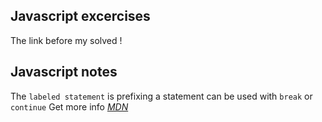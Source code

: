 ## Javascript excercises

The link before my solved !

## Javascript notes

The `labeled statement` is prefixing a statement can be used with `break` or `continue`
Get more info _[MDN](https://developer.mozilla.org/en-US/docs/Web/JavaScript/Reference/Statements/label)_
